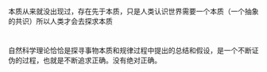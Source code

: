 #
本质从来就没出现过，存在先于本质，只是人类认识世界需要一个本质（一个抽象的共识）所以人类才会去探求本质

#
自然科学理论恰恰是探寻事物本质和规律过程中提出的总结和假设，是一个不断证伪的过程，也就是不断追求正确。没有绝对正确。
